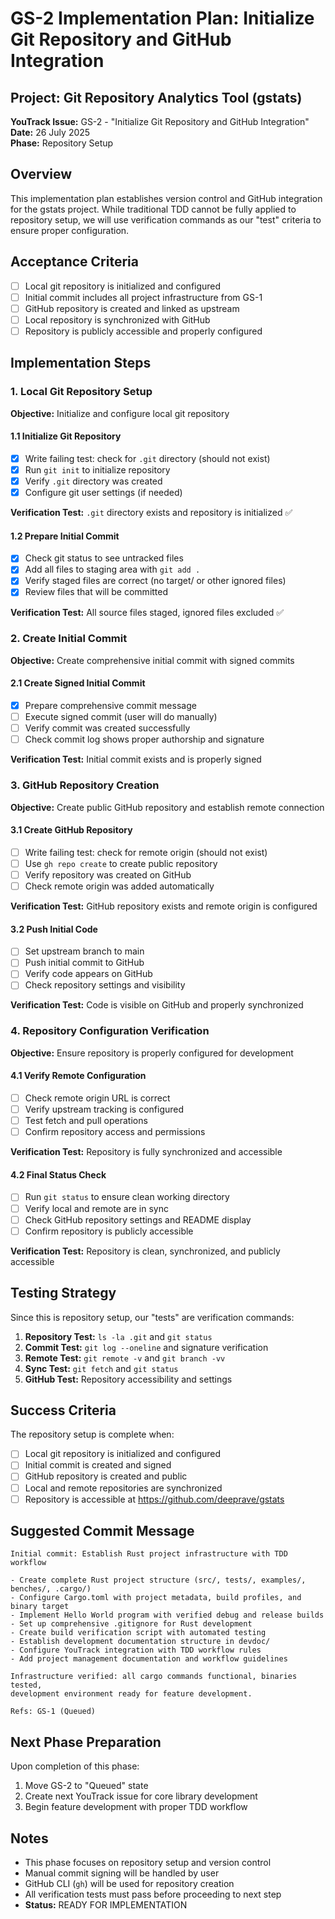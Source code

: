 # GS-2 Implementation Plan: Initialize Git Repository and GitHub Integration

## Project: Git Repository Analytics Tool (gstats)
**YouTrack Issue:** GS-2 - "Initialize Git Repository and GitHub Integration"  
**Date:** 26 July 2025  
**Phase:** Repository Setup  

## Overview
This implementation plan establishes version control and GitHub integration for the gstats project. While traditional TDD cannot be fully applied to repository setup, we will use verification commands as our "test" criteria to ensure proper configuration.

## Acceptance Criteria
- [ ] Local git repository is initialized and configured
- [ ] Initial commit includes all project infrastructure from GS-1
- [ ] GitHub repository is created and linked as upstream
- [ ] Local repository is synchronized with GitHub
- [ ] Repository is publicly accessible and properly configured

## Implementation Steps

### 1. Local Git Repository Setup
**Objective:** Initialize and configure local git repository

#### 1.1 Initialize Git Repository
- [x] Write failing test: check for `.git` directory (should not exist)
- [x] Run `git init` to initialize repository
- [x] Verify `.git` directory was created
- [x] Configure git user settings (if needed)

**Verification Test:** `.git` directory exists and repository is initialized ✅

#### 1.2 Prepare Initial Commit
- [x] Check git status to see untracked files
- [x] Add all files to staging area with `git add .`
- [x] Verify staged files are correct (no target/ or other ignored files)
- [x] Review files that will be committed

**Verification Test:** All source files staged, ignored files excluded ✅

### 2. Create Initial Commit
**Objective:** Create comprehensive initial commit with signed commits

#### 2.1 Create Signed Initial Commit
- [x] Prepare comprehensive commit message
- [ ] Execute signed commit (user will do manually)
- [ ] Verify commit was created successfully
- [ ] Check commit log shows proper authorship and signature

**Verification Test:** Initial commit exists and is properly signed

### 3. GitHub Repository Creation
**Objective:** Create public GitHub repository and establish remote connection

#### 3.1 Create GitHub Repository
- [ ] Write failing test: check for remote origin (should not exist)
- [ ] Use `gh repo create` to create public repository
- [ ] Verify repository was created on GitHub
- [ ] Check remote origin was added automatically

**Verification Test:** GitHub repository exists and remote origin is configured

#### 3.2 Push Initial Code
- [ ] Set upstream branch to main
- [ ] Push initial commit to GitHub
- [ ] Verify code appears on GitHub
- [ ] Check repository settings and visibility

**Verification Test:** Code is visible on GitHub and properly synchronized

### 4. Repository Configuration Verification
**Objective:** Ensure repository is properly configured for development

#### 4.1 Verify Remote Configuration
- [ ] Check remote origin URL is correct
- [ ] Verify upstream tracking is configured
- [ ] Test fetch and pull operations
- [ ] Confirm repository access and permissions

**Verification Test:** Repository is fully synchronized and accessible

#### 4.2 Final Status Check
- [ ] Run `git status` to ensure clean working directory
- [ ] Verify local and remote are in sync
- [ ] Check GitHub repository settings and README display
- [ ] Confirm repository is publicly accessible

**Verification Test:** Repository is clean, synchronized, and publicly accessible

## Testing Strategy

Since this is repository setup, our "tests" are verification commands:

1. **Repository Test:** `ls -la .git` and `git status`
2. **Commit Test:** `git log --oneline` and signature verification
3. **Remote Test:** `git remote -v` and `git branch -vv`
4. **Sync Test:** `git fetch` and `git status`
5. **GitHub Test:** Repository accessibility and settings

## Success Criteria

The repository setup is complete when:
- [ ] Local git repository is initialized and configured
- [ ] Initial commit is created and signed
- [ ] GitHub repository is created and public
- [ ] Local and remote repositories are synchronized
- [ ] Repository is accessible at https://github.com/deeprave/gstats

## Suggested Commit Message

```
Initial commit: Establish Rust project infrastructure with TDD workflow

- Create complete Rust project structure (src/, tests/, examples/, benches/, .cargo/)
- Configure Cargo.toml with project metadata, build profiles, and binary target
- Implement Hello World program with verified debug and release builds
- Set up comprehensive .gitignore for Rust development
- Create build verification script with automated testing
- Establish development documentation structure in devdoc/
- Configure YouTrack integration with TDD workflow rules
- Add project management documentation and workflow guidelines

Infrastructure verified: all cargo commands functional, binaries tested,
development environment ready for feature development.

Refs: GS-1 (Queued)
```

## Next Phase Preparation

Upon completion of this phase:
1. Move GS-2 to "Queued" state
2. Create next YouTrack issue for core library development
3. Begin feature development with proper TDD workflow

## Notes
- This phase focuses on repository setup and version control
- Manual commit signing will be handled by user
- GitHub CLI (`gh`) will be used for repository creation
- All verification tests must pass before proceeding to next step
- **Status:** READY FOR IMPLEMENTATION
